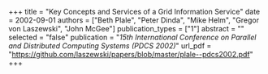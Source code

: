 +++
title = "Key Concepts and Services of a Grid Information Service"
date = 2002-09-01
authors = ["Beth Plale", "Peter Dinda", "Mike Helm", "Gregor von Laszewski", "John McGee"]
publication_types = ["1"]
abstract = ""
selected = "false"
publication = "*15th International Conference on Parallel and Distributed Computing Systems (PDCS 2002)*"
url_pdf = "https://github.com/laszewski/papers/blob/master/plale--pdcs2002.pdf"
+++

